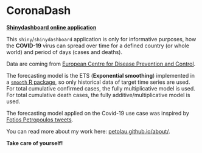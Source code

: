 # CoronaDash

[**Shinydashboard online application**](https://petolau.shinyapps.io/coronadash/)

This `shiny`/`shinydashboard` application is only for informative purposes, how the **COVID-19** virus can spread over time for a defined country (or whole world) and period of days (cases and deaths).

Data are coming from [European Centre for Disease Prevention and Control](https://www.ecdc.europa.eu/en/publications-data/download-todays-data-geographic-distribution-covid-19-cases-worldwide).

The forecasting model is the ETS (**Exponential smoothing**) implemented in a [`smooth` R package](https://cran.r-project.org/package=smooth), so only historical data of target time series are used.
For total cumulative confirmed cases, the fully multiplicative model is used.
For total cumulative death cases, the fully additive/multiplicative model is used.

The forecasting model applied on the Covid-19 use case was inspired by [Fotios Petropoulos tweets](https://twitter.com/fotpetr).

You can read more about my work here: [petolau.github.io/about/](https://petolau.github.io/about/).

**Take care of yourself!**
